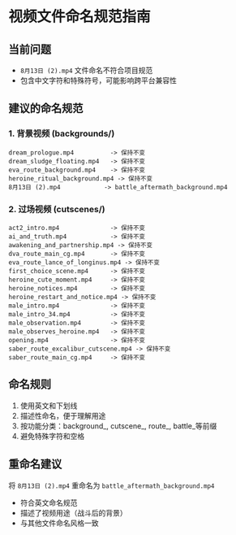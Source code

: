# 视频文件命名规范指南

## 当前问题
- `8月13日 (2).mp4` 文件命名不符合项目规范
- 包含中文字符和特殊符号，可能影响跨平台兼容性

## 建议的命名规范

### 1. 背景视频 (backgrounds/)
```
dream_prologue.mp4          -> 保持不变
dream_sludge_floating.mp4   -> 保持不变
eva_route_background.mp4    -> 保持不变
heroine_ritual_background.mp4 -> 保持不变
8月13日 (2).mp4            -> battle_aftermath_background.mp4
```

### 2. 过场视频 (cutscenes/)
```
act2_intro.mp4              -> 保持不变
ai_and_truth.mp4            -> 保持不变
awakening_and_partnership.mp4 -> 保持不变
dva_route_main_cg.mp4       -> 保持不变
eva_route_lance_of_longinus.mp4 -> 保持不变
first_choice_scene.mp4      -> 保持不变
heroine_cute_moment.mp4     -> 保持不变
heroine_notices.mp4         -> 保持不变
heroine_restart_and_notice.mp4 -> 保持不变
male_intro.mp4              -> 保持不变
male_intro_34.mp4           -> 保持不变
male_observation.mp4        -> 保持不变
male_observes_heroine.mp4   -> 保持不变
opening.mp4                 -> 保持不变
saber_route_excalibur_cutscene.mp4 -> 保持不变
saber_route_main_cg.mp4     -> 保持不变
```

## 命名规则
1. 使用英文和下划线
2. 描述性命名，便于理解用途
3. 按功能分类：background_, cutscene_, route_, battle_等前缀
4. 避免特殊字符和空格

## 重命名建议
将 `8月13日 (2).mp4` 重命名为 `battle_aftermath_background.mp4`
- 符合英文命名规范
- 描述了视频用途（战斗后的背景）
- 与其他文件命名风格一致